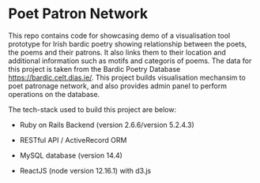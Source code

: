 # Poet Patron Network

This repo contains code for showcasing demo of a visualisation tool prototype for Irish bardic poetry showing relationship between the poets, the poems and their patrons. It also links them to their location and additional information such as motifs and categoris of poems. The data for this project is taken from the Bardic Poetry Database https://bardic.celt.dias.ie/. This project  builds visualisation mechansim to poet patronage network, and also provides admin panel to perform operations on the database. 

The tech-stack used to build this project are below:

* Ruby on Rails Backend (version 2.6.6/version 5.2.4.3)
* RESTful API / ActiveRecord ORM
* MySQL database (version 14.4)

* ReactJS (node version 12.16.1) with d3.js
